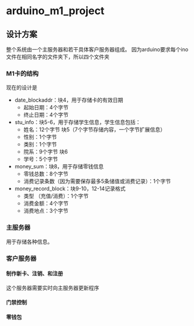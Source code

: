 # arduino_m1_project

## 设计方案

整个系统由一个主服务器和若干具体客户服务器组成。
因为arduino要求每个ino文件在相同名字的文件夹下，所以四个文件夹

### M1卡的结构
现在的设计是

- date_blockaddr：块4，用于存储卡的有效日期
  - 起始日期：4个字节
  - 终止日期：4个字节
- stu_info：块5-6，用于存储学生信息，学生信息包括：
  - 姓名：12个字节 块5（7个字节存储内容，一个字节扩展信息）
  - 性别：1个字节
  - 类别：1个字节
  - 院系：9个字节 块6
  - 学号：5个字节
- money_sum：块8，用于存储零钱信息
  - 零钱总数：8个字节
  - 消费记录条数（因为需要保存最多5条储值或消费记录）：1个字节
- money_record_block：块9-10，12-14记录格式
  - 类型 （充值/消费）：1个字节
  - 消费金额：4个字节
  - 消费地点：3个字节

### 主服务器

用于存储各种信息。

### 客户服务器

#### 制作新卡、注销、和注册

这个服务器需要实时向主服务器更新程序

#### 门禁控制

#### 零钱包


